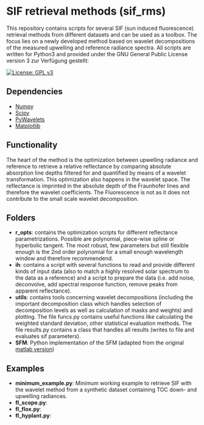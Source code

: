 # SIF retrieval methods (sif_rms)
This repository contains scripts for several SIF (sun induced fluorescence) retrieval methods from different datasets and can be used as a toolbox. 
The focus lies on a newly developed method based on wavelet decompositions of the measured upwelling and reference radiance spectra. 
All scripts are written for Python3 and provided under the GNU General Public License version 3 zur Verfügung gestellt:  

[![License: GPL v3](https://img.shields.io/badge/License-GPLv3-blue.svg)](https://www.gnu.org/licenses/gpl-3.0)

Dependencies
------------------------

- [Numpy](https://numpy.org/) 
- [Scipy](https://scipy.org/)
- [PyWavelets](https://pywavelets.readthedocs.io/en/latest/index.html)
- [Matplotlib](https://matplotlib.org/) 


Functionality
------------------------

The heart of the method is the optimization between upwelling radiance and reference to retrieve a relative reflectance by comparing absolute absorption line depths filtered for and quantified by means of a wavelet transformation. This optimization also happens in the wavelet space. 
The reflectance is imprinted in the absolute depth of the Fraunhofer lines and therefore the wavelet coefficients. The Fluorescence is not as it does not contribute to the small scale wavelet decomposition.





Folders
-------------------
* **r_opts**: contains the optimization scripts for different reflectance parametrizations. Possible are polynomial, piece-wise spline or hyperbolic tangent. The most robust, few parameters but still flexible enough is the 2nd order polynomial for a small enough wavelength window and therefore recommendend. 
* **ih**: contains a script with several functions to read and provide different kinds of input data (also to match a highly resolved solar spectrum to the data as a reference) and a script to prepare the data (i.e. add noise, deconvolve, add spectral response function, remove peaks from apparent reflectance). 
* **utils**: contains tools concerning wavelet decompositions (including the important decomposition class which handles selection of decomposition levels as well as calculation of masks and weights) and plotting. The file funcs.py contains useful functions like calculating the weighted standard deviation, other statistical evaluation methods. The file results.py contains a class that handles all results (writes to file and evaluates sif parameters). 
* **SFM**: Python implementation of the SFM (adapted from the original [matlab version](https://gitlab.com/ltda/flox-specfit))

Examples
---------
* **minimum_example.py**: Minimum working example to retrieve SIF with the wavelet method from a synthetic dataset containing TOC down- and upwelling radiances.
* **fl_scope.py**:
* **fl_flox.py**:
* **fl_hyplant.py**: 
